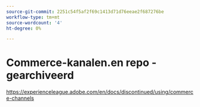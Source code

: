 ```yaml
---
source-git-commit: 2251c54f5af2f69c1413d71d76eeae2f687276be
workflow-type: tm+mt
source-wordcount: '4'
ht-degree: 0%

---
```

# Commerce-kanalen.en repo - gearchiveerd

https://experienceleague.adobe.com/en/docs/discontinued/using/commerce-channels
